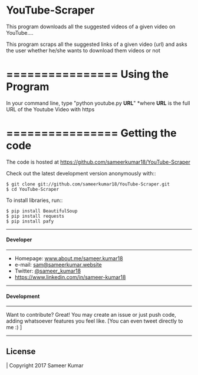 # YouTube-Scraper
This program downloads all the suggested videos of a given video on YouTube....


This program scraps all the suggested links of a given video (url) and asks the user whether he/she wants to download them videos or not


================
Using the Program
================
In your command line, type "python youtube.py __URL__"
		 *where __URL__ is the full URL of the Youtube Video with https


================
Getting the code
================


The code is hosted at https://github.com/sameerkumar18/YouTube-Scraper

Check out the latest development version anonymously with::

    $ git clone git://github.com/sameerkumar18/YouTube-Scraper.git
    $ cd YouTube-Scraper

To install libraries, run::

	$ pip install BeautifulSoup  
	$ pip install requests 
	$ pip install pafy 

-------
#### Developer
-------

* Homepage: www.about.me/sameer.kumar18
* e-mail: sam@sameerkumar.website
* Twitter: [@sameer_kumar18](https://twitter.com/sameer_kumar18 "sameer_kumar18 on twitter")
* https://www.linkedin.com/in/sameer-kumar18

-------
#### Development
-------
Want to contribute? Great!
You may create an issue or just push code, adding whatsoever features you feel like. [You can even tweet directly to me :) ]

-------
License
-------

| Copyright 2017 Sameer Kumar

